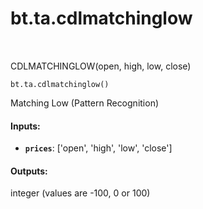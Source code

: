 <div itemscope itemtype="http://developers.google.com/ReferenceObject">
<meta itemprop="name" content="bt.ta.cdlmatchinglow" />
<meta itemprop="path" content="Stable" />
</div>

# bt.ta.cdlmatchinglow

<!-- Insert buttons and diff -->

<table class="tfo-notebook-buttons tfo-api nocontent" align="left">

</table>



CDLMATCHINGLOW(open, high, low, close)

<pre class="devsite-click-to-copy prettyprint lang-py tfo-signature-link">
<code>bt.ta.cdlmatchinglow()
</code></pre>



<!-- Placeholder for "Used in" -->

Matching Low (Pattern Recognition)

#### Inputs:


* <b>`prices`</b>: ['open', 'high', 'low', 'close']


#### Outputs:

integer (values are -100, 0 or 100)
